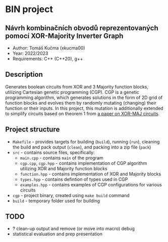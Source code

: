 # BIN project
## Návrh kombinačních obvodů reprezentovaných pomocí XOR-Majority Inverter Graph

  - Author: Tomáš Kučma (xkucma00)
  - Year: 2022/2023
  - Requirements: C++ (C++20), g++

## Description

Generates boolean circuits from XOR and 3 Majority function blocks, utilizing Cartesian genetic programming (CGP). CGP is a genetic programming algorithm, which generates solutions in the form of 2D grid of function blocks and evolves them by randomly mutating (changing) their function or their inputs. In this project, this mutation is additionally extended to simplify circuits based on theorem 1 from [a paper on XOR-MAJ circuits](http://msoeken.github.io/papers/2019_aspdac.pdf).

## Project structure

  - `Makefile` - provides targets for building (`build`), running (`run`), cleaning the build and pack output (`clean`), and packing into a zip file (`pack`)
  - `src` - contains source files, specifically:
    - `main.cpp` - contains `main` of the program
    - `cgp.cpp`, `cgp.hpp` - contains implementation of CGP algorithm utilizing XOR and Majority function blocks
    - `function.hpp` - contains implementation of XOR and Majority blocks
    - `types.hpp` - contains defintion of types used in CGP
    - `examples.hpp` - contains examples of CGP configurations for various circuits
  - `cgp` - project binary, created using `make build` command
  - `build` - temporary folder used for building

## TODO

  - ? clean-up output and remove (or move into macro) debug
  - statistical evaluation and prep presentation
